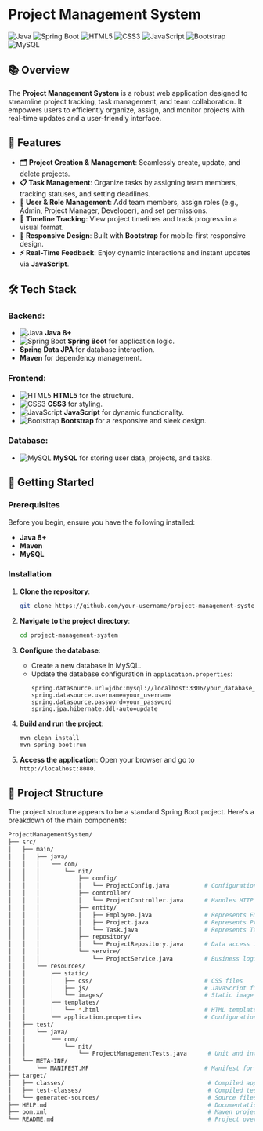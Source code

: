 # Project Management System

![Java](https://img.shields.io/badge/Java-ED8B00?style=for-the-badge&logo=java&logoColor=white)
![Spring Boot](https://img.shields.io/badge/Spring%20Boot-6DB33F?style=for-the-badge&logo=spring-boot&logoColor=white)
![HTML5](https://img.shields.io/badge/HTML5-E34F26?style=for-the-badge&logo=html5&logoColor=white)
![CSS3](https://img.shields.io/badge/CSS3-1572B6?style=for-the-badge&logo=css3&logoColor=white)
![JavaScript](https://img.shields.io/badge/JavaScript-F7DF1E?style=for-the-badge&logo=javascript&logoColor=black)
![Bootstrap](https://img.shields.io/badge/Bootstrap-563D7C?style=for-the-badge&logo=bootstrap&logoColor=white)
![MySQL](https://img.shields.io/badge/MySQL-4479A1?style=for-the-badge&logo=mysql&logoColor=white)

## 📚 Overview

The **Project Management System** is a robust web application designed to streamline project tracking, task management, and team collaboration. It empowers users to efficiently organize, assign, and monitor projects with real-time updates and a user-friendly interface.

## 🌟 Features

- **🗂️ Project Creation & Management**: Seamlessly create, update, and delete projects.
- **📋 Task Management**: Organize tasks by assigning team members, tracking statuses, and setting deadlines.
- **👥 User & Role Management**: Add team members, assign roles (e.g., Admin, Project Manager, Developer), and set permissions.
- **📅 Timeline Tracking**: View project timelines and track progress in a visual format.
- **📱 Responsive Design**: Built with **Bootstrap** for mobile-first responsive design.
- **⚡ Real-Time Feedback**: Enjoy dynamic interactions and instant updates via **JavaScript**.

## 🛠️ Tech Stack

### Backend:
- ![Java](https://img.shields.io/badge/Java-ED8B00?style=for-the-badge&logo=java&logoColor=white) **Java 8+**
- ![Spring Boot](https://img.shields.io/badge/Spring%20Boot-6DB33F?style=for-the-badge&logo=spring-boot&logoColor=white) **Spring Boot** for application logic.
- **Spring Data JPA** for database interaction.
- **Maven** for dependency management.

### Frontend:
- ![HTML5](https://img.shields.io/badge/HTML5-E34F26?style=for-the-badge&logo=html5&logoColor=white) **HTML5** for the structure.
- ![CSS3](https://img.shields.io/badge/CSS3-1572B6?style=for-the-badge&logo=css3&logoColor=white) **CSS3** for styling.
- ![JavaScript](https://img.shields.io/badge/JavaScript-F7DF1E?style=for-the-badge&logo=javascript&logoColor=black) **JavaScript** for dynamic functionality.
- ![Bootstrap](https://img.shields.io/badge/Bootstrap-563D7C?style=for-the-badge&logo=bootstrap&logoColor=white) **Bootstrap** for a responsive and sleek design.

### Database:
- ![MySQL](https://img.shields.io/badge/MySQL-4479A1?style=for-the-badge&logo=mysql&logoColor=white) **MySQL** for storing user data, projects, and tasks.

## 🚀 Getting Started

### Prerequisites

Before you begin, ensure you have the following installed:
- **Java 8+** 
- **Maven** 
- **MySQL** 

### Installation

1. **Clone the repository**:
    ```bash
    git clone https://github.com/your-username/project-management-system.git
    ```

2. **Navigate to the project directory**:
    ```bash
    cd project-management-system
    ```

3. **Configure the database**:
    - Create a new database in MySQL.
    - Update the database configuration in `application.properties`:
      ```properties
      spring.datasource.url=jdbc:mysql://localhost:3306/your_database_name
      spring.datasource.username=your_username
      spring.datasource.password=your_password
      spring.jpa.hibernate.ddl-auto=update
      ```

4. **Build and run the project**:
    ```bash
    mvn clean install
    mvn spring-boot:run
    ```

5. **Access the application**: 
   Open your browser and go to `http://localhost:8080`.

## 📂 Project Structure

The project structure appears to be a standard Spring Boot project. Here's a breakdown of the main components:

```bash
ProjectManagementSystem/
├── src/
│   ├── main/
│   │   ├── java/
│   │   │   └── com/
│   │   │       └── nit/
│   │   │           ├── config/
│   │   │           │   └── ProjectConfig.java          # Configuration class for beans and properties
│   │   │           ├── controller/
│   │   │           │   └── ProjectController.java      # Handles HTTP requests related to projects
│   │   │           ├── entity/
│   │   │           │   ├── Employee.java               # Represents Employee entity
│   │   │           │   ├── Project.java                # Represents Project entity
│   │   │           │   └── Task.java                   # Represents Task entity
│   │   │           ├── repository/
│   │   │           │   └── ProjectRepository.java      # Data access interface for Projects
│   │   │           └── service/
│   │   │               └── ProjectService.java         # Business logic for managing projects
│   │   └── resources/
│   │       ├── static/
│   │       │   ├── css/                                # CSS files
│   │       │   ├── js/                                 # JavaScript files
│   │       │   └── images/                             # Static image files
│   │       ├── templates/
│   │       │   └── *.html                              # HTML templates for views
│   │       └── application.properties                  # Configuration properties for the application
│   ├── test/
│   │   └── java/
│   │       └── com/
│   │           └── nit/
│   │               └── ProjectManagementTests.java      # Unit and integration tests
│   └── META-INF/
│       └── MANIFEST.MF                                 # Manifest for the project
├── target/
│   ├── classes/                                         # Compiled application classes
│   ├── test-classes/                                    # Compiled test classes
│   └── generated-sources/                               # Source files generated from annotations
├── HELP.md                                              # Documentation or project instructions
├── pom.xml                                              # Maven project file with dependencies
└── README.md                                            # Project overview and setup instructions
